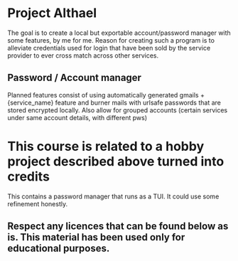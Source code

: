 # Project Althael

The goal is to create a local but exportable account/password manager with some features, by me for me.
Reason for creating such a program is to alleviate credentials used for login that have been sold by the service provider to ever cross match across other services.

## Password / Account manager
Planned features consist of using automatically generated gmails +{service_name} feature and burner mails with urlsafe passwords that are stored encrypted locally.
Also allow for grouped accounts (certain services under same account details, with different pws)


# This course is related to a hobby project described above turned into credits

This contains a password manager that runs as a TUI. It could use some refinement honestly.

## Respect any licences that can be found below as is. This material has been used only for educational purposes.
